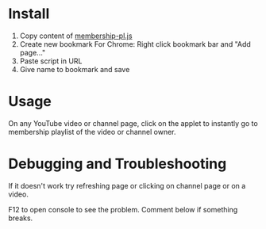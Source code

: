 # Install
1. Copy content of [membership-pl.js](#file-membership-pl.js)
2. Create new bookmark
   For Chrome: Right click bookmark bar and "Add page..."
3. Paste script in URL
4. Give name to bookmark and save

# Usage
On any YouTube video or channel page, click on the applet to instantly go to membership playlist of the video or channel owner.

# Debugging and Troubleshooting
If it doesn't work try refreshing page or clicking on channel page or on a video.

F12 to open console to see the problem. Comment below if something breaks.
